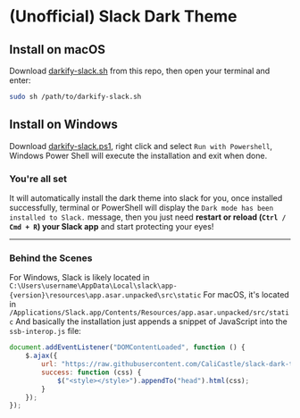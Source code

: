 # (Unofficial) Slack Dark Theme

## Install on macOS

Download [darkify-slack.sh](https://raw.githubusercontent.com/CaliCastle/slack-dark-theme/master/darkify-slack.sh) from this repo, then open your terminal and enter:

```bash
sudo sh /path/to/darkify-slack.sh
```

## Install on Windows

Download [darkify-slack.ps1](https://raw.githubusercontent.com/CaliCastle/slack-dark-theme/master/darkify-slack.ps1), right click and select `Run with Powershell`, Windows Power Shell will execute the installation and exit when done.

### You're all set

It will automatically install the dark theme into slack for you, once installed successfully, terminal or PowerShell will display the `Dark mode has been installed to Slack.` message, then you just need **restart or reload (`Ctrl / Cmd + R`) your Slack app** and start protecting your eyes!

-----

### Behind the Scenes

For Windows, Slack is likely located in `C:\Users\username\AppData\Local\slack\app-{version}\resources\app.asar.unpacked\src\static`
For macOS, it's located in `/Applications/Slack.app/Contents/Resources/app.asar.unpacked/src/static`
And basically the installation just appends a snippet of JavaScript into the `ssb-interop.js` file:

```js
document.addEventListener("DOMContentLoaded", function () {
    $.ajax({
        url: "https://raw.githubusercontent.com/CaliCastle/slack-dark-theme/master/darkify.css",
        success: function (css) {
            $("<style></style>").appendTo("head").html(css);
        }
    });
});
```
